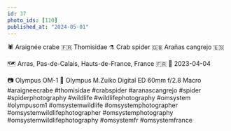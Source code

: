 ```yaml
---
id: 37
photo_ids: [110]
published_at: "2024-05-01"
---
```

🕷️ 
Araignée crabe 🇫🇷
Thomisidae ⚗️
Crab spider 🇬🇧
Arañas cangrejo 🇪🇸

🗺️ Arras, Pas-de-Calais, Hauts-de-France, France 🇫🇷
📅 2023-04-04

📷 Olympus OM-1
🔭 Olympus M.Zuiko Digital ED 60mm f/2.8 Macro
#araigneecrabe #thomisidae #crabspider #aranascangrejo #spider #spiderphotography #wildlife #wildlifephotography #omsystem #olympusom1 #omsystemwildlife #omsystemphotographer #omsystemwildlifephotographer #omsystemphotography #omsystemwildlifephotography #omsystemfr #omsystemfrance